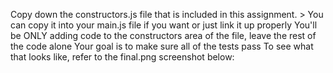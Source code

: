 Copy down the constructors.js file that is included in this assignment. > You can copy it into your main.js file if you want or just link it up properly
You'll be ONLY adding code to the constructors area of the file, leave the rest of the code alone
Your goal is to make sure all of the tests pass
To see what that looks like, refer to the final.png screenshot below:
